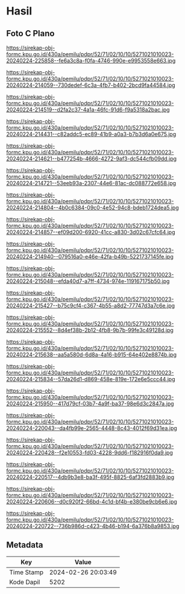 # Hasil

## Foto C Plano

https://sirekap-obj-formc.kpu.go.id/430a/pemilu/pdpr/52/71/02/10/10/5271021010023-20240224-225858--fe6a3c8a-f0fa-4746-990e-e9953558e663.jpg

https://sirekap-obj-formc.kpu.go.id/430a/pemilu/pdpr/52/71/02/10/10/5271021010023-20240224-214059--730dedef-6c3a-4fb7-b402-2bcd9fa44584.jpg

https://sirekap-obj-formc.kpu.go.id/430a/pemilu/pdpr/52/71/02/10/10/5271021010023-20240224-214519--d2fa2c37-4a1a-46fc-91d6-f9a5318a2bac.jpg

https://sirekap-obj-formc.kpu.go.id/430a/pemilu/pdpr/52/71/02/10/10/5271021010023-20240224-214431--c82addc5-ec89-41b9-a0a3-b7b3d6a0e675.jpg

https://sirekap-obj-formc.kpu.go.id/430a/pemilu/pdpr/52/71/02/10/10/5271021010023-20240224-214621--b477254b-4666-4272-9af3-dc544cfb09dd.jpg

https://sirekap-obj-formc.kpu.go.id/430a/pemilu/pdpr/52/71/02/10/10/5271021010023-20240224-214721--53eeb93a-2307-44e6-81ac-dc088772e658.jpg

https://sirekap-obj-formc.kpu.go.id/430a/pemilu/pdpr/52/71/02/10/10/5271021010023-20240224-214804--4b0c6384-09c0-4e52-94c8-bdeb1724dea5.jpg

https://sirekap-obj-formc.kpu.go.id/430a/pemilu/pdpr/52/71/02/10/10/5271021010023-20240224-214857--ef09d200-6920-41cc-a830-3d02c67cfc64.jpg

https://sirekap-obj-formc.kpu.go.id/430a/pemilu/pdpr/52/71/02/10/10/5271021010023-20240224-214940--079516a0-e46e-42fa-b49b-5221737145fe.jpg

https://sirekap-obj-formc.kpu.go.id/430a/pemilu/pdpr/52/71/02/10/10/5271021010023-20240224-215048--efda40d7-a7ff-4734-974e-119167175b50.jpg

https://sirekap-obj-formc.kpu.go.id/430a/pemilu/pdpr/52/71/02/10/10/5271021010023-20240224-215427--b75c9cf4-c367-4b55-a8d2-77747d3a7c6e.jpg

https://sirekap-obj-formc.kpu.go.id/430a/pemilu/pdpr/52/71/02/10/10/5271021010023-20240224-215552--8d4ef38b-2b12-4fb8-9b7b-99fe3c49128d.jpg

https://sirekap-obj-formc.kpu.go.id/430a/pemilu/pdpr/52/71/02/10/10/5271021010023-20240224-215638--aa5a580d-6d8a-4a16-b915-64e402e8874b.jpg

https://sirekap-obj-formc.kpu.go.id/430a/pemilu/pdpr/52/71/02/10/10/5271021010023-20240224-215834--57da26d1-d869-458e-819e-172e6e5ccc44.jpg

https://sirekap-obj-formc.kpu.go.id/430a/pemilu/pdpr/52/71/02/10/10/5271021010023-20240224-215950--417d79cf-03b7-4a9f-ba37-98e6d3c2847a.jpg

https://sirekap-obj-formc.kpu.go.id/430a/pemilu/pdpr/52/71/02/10/10/5271021010023-20240224-220043--da4fb99e-2565-4448-8c43-4012f69d31ea.jpg

https://sirekap-obj-formc.kpu.go.id/430a/pemilu/pdpr/52/71/02/10/10/5271021010023-20240224-220428--f2e10553-fd03-4228-9dd6-f182916f0da9.jpg

https://sirekap-obj-formc.kpu.go.id/430a/pemilu/pdpr/52/71/02/10/10/5271021010023-20240224-220517--4db9b3e8-ba3f-495f-8825-6af3fd2883b9.jpg

https://sirekap-obj-formc.kpu.go.id/430a/pemilu/pdpr/52/71/02/10/10/5271021010023-20240224-220606--d0c920f2-66bd-4c1d-bf4b-e380be9cb6e6.jpg

https://sirekap-obj-formc.kpu.go.id/430a/pemilu/pdpr/52/71/02/10/10/5271021010023-20240224-220722--736b986d-c423-4b46-b194-6a376b8a9853.jpg


## Metadata

| Key        | Value               |
| ---------- | ------------------- |
| Time Stamp | 2024-02-26 20:03:49 |
| Kode Dapil | 5202                |



